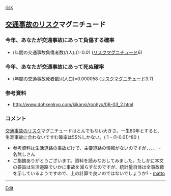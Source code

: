 ---
---
[risk](/risk)
## [交通事故のリスク](/交通事故のリスク)マグニチュード
### 今年、あなたが交通事故にあって負傷する確率
* (年間の交通事故負傷者数)/(人口)=0.01 ([リスクマグニチュード](/リスクマグニチュード)6)
### 今年、あなたが交通事故にあって死ぬ確率
* (年間の交通事故死者数)/(人口)=0.000058 ([リスクマグニチュード](/リスクマグニチュード)3.7)
### 参考資料
* http://www.dohkenkyo.com/kikansi/ronhyo/06-03_2.html
### コメント
[交通事故のリスク](/交通事故のリスク)マグニチュードはとんでもない大きさ。一生80年とすると、生涯事故に合わないですむ確率は55%しかない。( 1 - (1-0.01)^80 )

* 参考資料は生活道路の事故だけで、主要道路の情報がないのですが、、、、 - 名無しさん 
* ご指摘ありがとうございます。資料を読みなおしてみました。たしかに本文の要旨は生活道路でいかに事故を減らすなのですが、統計量自体は全事故数を示しているようですので、上の計算で良いのではないでしょうか? - [matto](/matto) 
<!--  -->



----
[Edit](https://github.com/vitroid/vitroid.github.io/edit/master/MD/交通事故のリスク.md)
